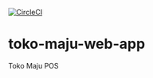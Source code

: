 [![CircleCI](https://circleci.com/gh/sybersecho/toko-maju-web-app.svg?style=svg)](https://circleci.com/gh/sybersecho/toko-maju-web-app)
# toko-maju-web-app
Toko Maju POS 
